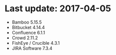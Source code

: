 # Last update: 2017-04-05

- Bamboo 5.15.5
- Bitbucket 4.14.4
- Confluence 6.1.1
- Crowd 2.11.2
- FishEye / Crucible 4.3.1
- JIRA Software 7.3.4
